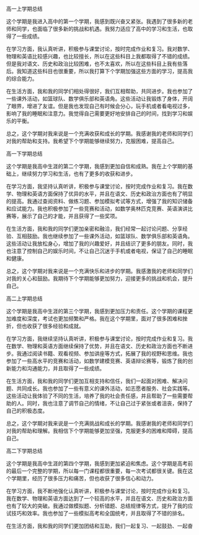 高一上学期总结

这个学期是我进入高中的第一个学期，我感到既兴奋又紧张。我遇到了很多新的老师和同学，也面临了很多新的挑战和机遇。我努力适应了高中的学习和生活，也取得了一些成绩。

在学习方面，我认真听讲，积极参与课堂讨论，按时完成作业和复习。我对数学、物理和英语比较感兴趣，也比较擅长，所以在这些科目上我都取得了不错的成绩。但是我对语文、历史和政治比较困难，也不太喜欢，所以在这些科目上我有些落后。我知道这些科目也很重要，所以我打算下个学期加强这些方面的学习，提高我的综合能力。

在生活方面，我和我的同学们相处得很好，我们互相帮助，共同进步。我也参加了一些课外活动，如篮球队、数学俱乐部和英语角。这些活动让我锻炼了身体，开阔了眼界，增进了友谊。但是我也发现自己有时候会分心，玩手机或者看电视过多，影响了我的睡眠和注意力。我觉得自己需要更好地安排自己的时间，找到学习和娱乐的平衡。

总之，这个学期对我来说是一个充满收获和成长的学期。我感谢我的老师和同学们对我的帮助和支持。我希望下个学期能够继续努力，克服困难，提高自己。


高一下学期总结

这个学期是我高中生涯的第二个学期，我感到更加自信和成熟。我在上个学期的基础上，继续努力学习和生活，也有了更多的收获和进步。

在学习方面，我坚持认真听讲，积极参与课堂讨论，按时完成作业和复习。我在数学、物理和英语方面保持了优异的水平，并且在语文、历史和政治方面也有了明显的提高。我通过查阅资料、做练习题、参加模拟考试等方式，增强了我的知识储备和应试能力。我也积极参加了一些竞赛和活动，如数学奥林匹克竞赛、英语演讲比赛等，展示了自己的才能，并且获得了一些奖项。

在生活方面，我和我的同学们更加亲密和融洽，我们经常一起讨论问题、分享经验、互相鼓励。我也继续参加了一些课外活动，如篮球队、数学俱乐部和英语角。这些活动让我放松身心，增加了我的兴趣爱好，并且结识了更多的朋友。同时，我也注意了控制自己的娱乐时间，不让自己沉迷于手机或者电视，保证了自己的睡眠和健康。

总之，这个学期对我来说是一个充满快乐和进步的学期。我感激我的老师和同学们对我的关心和鼓励。我期待下个学期能够更加努力，迎接更多的挑战和机会，提升自己。

高二上学期总结

这个学期是我高中生涯的第三个学期，我感到更加压力和责任。这个学期的课程更加难度和深度，考试也更加频繁和严格。我在这个学期里，面对了很多困难和挫折，但也收获了很多经验和成就。

在学习方面，我继续坚持认真听讲，积极参与课堂讨论，按时完成作业和复习。我在数学、物理和英语方面继续保持了优势，并且在语文、历史和政治方面也不断进步。我通过阅读书籍、观看视频、参加讲座等方式，拓展了我的视野和思维。我也参加了一些高水平的竞赛和活动，如数学建模竞赛、英语辩论赛等，锻炼了我的创新能力和沟通能力，并且取得了一些成绩。

在生活方面，我和我的同学们更加互相支持和信任，我们一起面对困难、解决问题、共同成长。我也参加了一些有意义的课外活动，如志愿者服务、社会实践等。这些活动让我体验了不同的生活，培养了我的社会责任感，并且帮助了一些需要帮助的人。同时，我也注意了调节自己的情绪，不让自己过于紧张或者沮丧，保持了自己的积极态度。

总之，这个学期对我来说是一个充满挑战和成长的学期。我感谢我的老师和同学们对我的帮助和理解。我相信下个学期能够更加坚强，克服更多的困难和障碍，提高自己。


高二下学期总结

这个学期是我高中生涯的第四个学期，我感到更加紧迫和焦虑。这个学期是高考前的最后一个完整的学期，所以每一门课程都很重要，每一次考试都很关键。我在这个学期里，经历了很多压力和痛苦，但也收获了很多信心和动力。

在学习方面，我不断地强化认真听讲，积极参与课堂讨论，按时完成作业和复习。我在数学、物理和英语方面达到了一个较高的水平，并且在语文、历史和政治方面也有了较大的突破。我通过做模拟题、分析错题、总结规律等方式，提升了我的应试技巧和效率。我也参加了一些模拟高考和全国统考，并且取得了不错的排名。

在生活方面，我和我的同学们更加团结和互助，我们一起复习、一起鼓劲、一起奋


